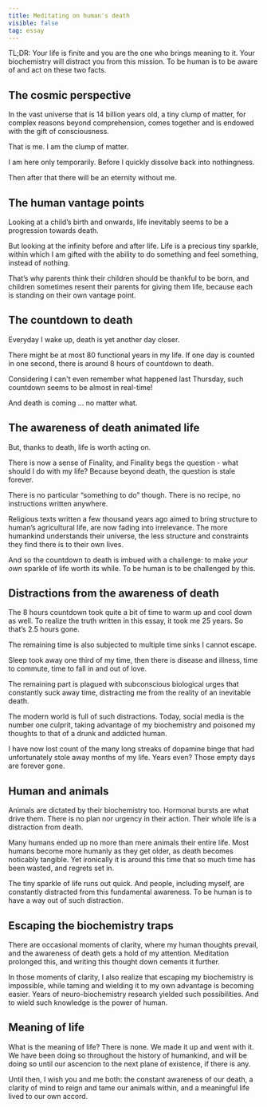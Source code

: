 ```yaml
---
title: Meditating on human's death
visible: false
tag: essay
---
```


TL;DR: Your life is finite and you are the one who brings meaning to it. Your biochemistry will distract you from this mission. To be human is to be aware of and act on these two facts.

## **The cosmic perspective** 

In the vast universe that is 14 billion years old, a tiny clump of matter, for complex reasons beyond comprehension, comes together and is endowed with the gift of consciousness.

That is me. I am the clump of matter.

I am here only temporarily. Before I quickly dissolve back into nothingness.

Then after that there will be an eternity without me.


## **The human vantage points**

Looking at a child’s birth and onwards, life inevitably seems to be a progression towards death.

But looking at the infinity before and after life. Life is a precious tiny sparkle, within which I am gifted with the ability to do something and feel something, instead of nothing.

That’s why parents think their children should be thankful to be born, and children sometimes resent their parents for giving them life, because each is standing on their own vantage point.


## **The countdown to death**

Everyday I wake up, death is yet another day closer. 

There might be at most 80 functional years in my life. If one day is counted in one second, there is around 8 hours of countdown to death.

Considering I can't even remember what happened last Thursday, such countdown seems to be almost in real-time!

And death is coming … no matter what. 


## **The awareness of death animated life**

But, thanks to death, life is worth acting on.

There is now a sense of Finality, and Finality begs the question - what should I do with my life? Because beyond death, the question is stale forever.

There is no particular “something to do” though. There is no recipe, no instructions written anywhere. 

Religious texts written a few thousand years ago aimed to bring structure to human’s agricultural life, are now fading into irrelevance. The more humankind understands their universe, the less structure and constraints they find there is to their own lives.

And so the countdown to death is imbued with a challenge: to make *your own* sparkle of life worth its while. To be human is to be challenged by this.


## **Distractions from the awareness of death**

The 8 hours countdown took quite a bit of time to warm up and cool down as well. To realize the truth written in this essay, it took me 25 years. So that’s 2.5 hours gone.

The remaining time is also subjected to multiple time sinks I cannot escape.

Sleep took away one third of my time, then there is disease and illness, time to commute, time to fall in and out of love. 

The remaining part is plagued with subconscious biological urges that constantly suck away time, distracting me from the reality of an inevitable death. 

The modern world is full of such distractions. Today, social media is the number one culprit, taking advantage of my biochemistry and poisoned my thoughts to that of a drunk and addicted human. 

I have now lost count of the many long streaks of dopamine binge that had unfortunately stole away months of my life. Years even? Those empty days are forever gone.


## **Human and animals**

Animals are dictated by their biochemistry too. Hormonal bursts are what drive them. There is no plan nor urgency in their action. Their whole life is a distraction from death.

Many humans ended up no more than mere animals their entire life. Most humans become more humanly as they get older, as death becomes noticably tangible. Yet ironically it is around this time that so much time has been wasted, and regrets set in.

The tiny sparkle of life runs out quick. And people, including myself, are constantly distracted from this fundamental awareness. To be human is to have a way out of such distraction.


## **Escaping the biochemistry traps**


There are occasional moments of clarity, where my human thoughts prevail, and the awareness of death gets a hold of my attention. Meditation prolonged this, and writing this thought down cements it further. 

In those moments of clarity, I also realize that escaping my biochemistry is impossible, while taming and wielding it to my own advantage is becoming easier. Years of neuro-biochemistry research yielded such possibilities. And to wield such knowledge is the power of human.


## **Meaning of life**

What is the meaning of life? There is none. We made it up and went with it. We have been doing so throughout the history of humankind, and will be doing so until our ascencion to the next plane of existence, if there is any.

Until then, I wish you and me both: the constant awareness of our death, a clarity of mind to reign and tame our animals within, and a meaningful life lived to our own accord.
